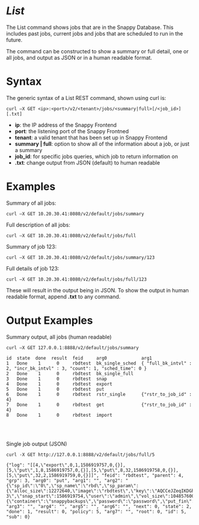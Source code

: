 
  
# *List*

The List command shows jobs that are in the Snappy Database.  This includes past jobs, current jobs and jobs that are scheduled to run in the future.  
 
The command can be constructed to show a summary or full detail, one or all jobs, and output as JSON or in a human readable format.


# Syntax
The generic syntax of a List REST command, shown using curl is:

```
curl –X GET <ip>:<port>/v2/<tenant>/jobs/<summary|full>[/<job_id>][.txt]
```

 - **ip**:	the IP address of the Snappy Frontend
 - **port**:	the listening port of the Snappy Frontned
 - **tenant**:	a valid tenant that has been set up in Snappy Frontend
 - **summary | full**: option to show all of the information about a job, or just a summary
 - **job_id**:  for specific jobs queries, which job to return information on
 - **.txt**:  change output from JSON (default) to human readable

# Examples
Summary of all jobs:
```
curl –X GET 10.20.30.41:8080/v2/default/jobs/summary  
```
Full description of all jobs:
```
curl –X GET 10.20.30.41:8080/v2/default/jobs/full
```
 
Summary of job 123:
```
curl –X GET 10.20.30.41:8080/v2/default/jobs/summary/123  
```
Full details of job 123:
```
curl –X GET 10.20.30.41:8080/v2/default/jobs/full/123  
```

These will result in the output being in JSON.  To show the output in human readable format, append **.txt** to any command.

# Output Examples
 Summary output, all jobs (human readable)
```
curl –X GET 127.0.0.1:8888/v2/default/jobs/summary
```
```
id  state  done  result  feid     arg0             arg1
1   Done    1      0     rbdtest  bk_single_sched  { "full_bk_intvl" : 2, "incr_bk_intvl" : 3, "count": 1, "sched_time": 0 }
2   Done    1      0     rbdtest  bk_single_full
3   Done    1      0     rbdtest  snap
4   Done    1      0     rbdtest  export
5   Done    1      0     rbdtest  put
6   Done    1      0     rbdtest  rstr_single      {"rstr_to_job_id" : 4}
7   Done    1      0     rbdtest  get              {"rstr_to_job_id" : 4}
8   Done    1      0     rbdtest  import
```
<br><br>

Single job output (JSON)
```
curl -X GET http://127.0.0.1:8888/v2/default/jobs/full/5
```
```
{"log": "[[4,\"export\",0,1,1586919757,0,{}],[5,\"put\",1,8,1586919757,0,{}],[5,\"put\",8,32,1586919758,0,{}],[5,\"put\",32,2,1586919759,0,{}]]", "feid": "rbdtest", "parent": 4, "grp": 3, "arg0": "put", "arg1": "", "arg2": "{\"sp_id\":\"0\",\"sp_name\":\"rbd\",\"sp_param\":{\"alloc_size\":12272640,\"image\":\"rbdtest\",\"key\":\"AQCCeJZeqIKDGhAAq4lUQRO2N0GoU3Y/Fi2PHA==\",\"mon_host\":\"127.0.0.1\",\"pool\":\"rbd\",\"snap_fin\":1586919754,\"snap_name\":\"snpy-3\",\"snap_start\":1586919754,\"user\":\"admin\",\"vol_size\":104857600},\"sp_ver\":\"0.1.0\",\"tp_id\":\"1001\",\"tp_name\":\"s3\",\"tp_param\":{\"container\":\"snappybackups\",\"password\":\"password\",\"put_fin\":1586919758,\"put_start\":1586919757,\"region\":\"default\",\"url\":\"127.0.0.1:38000\",\"user\":\"snappy\"},\"tp_ver\":\"0.1.0\"}", "arg3": "", "arg4": "", "arg5": "", "arg6": "", "next": 0, "state": 2, "done": 1, "result": 0, "policy": 5, "arg7": "", "root": 0, "id": 5, "sub": 0}
```

